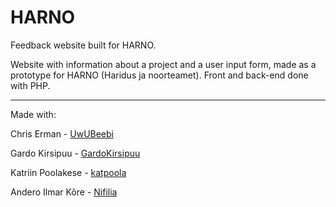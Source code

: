 # HARNO
Feedback website built for HARNO.

Website with information about a project and a user input form, made as a prototype for HARNO (Haridus ja noorteamet). Front and back-end done with PHP.

-------------------------------------------------------------------------------------------------------------------------------------------------------------------------

Made with:

Chris Erman - [UwUBeebi](http://github.com/uwubeebi)

Gardo Kirsipuu - [GardoKirsipuu](http://github.com/GardoKirsipuu)

Katriin Poolakese - [katpoola](http://github.com/katpoola)

Andero Ilmar Kõre - [Nifilia](http://github.com/Nifilia)
